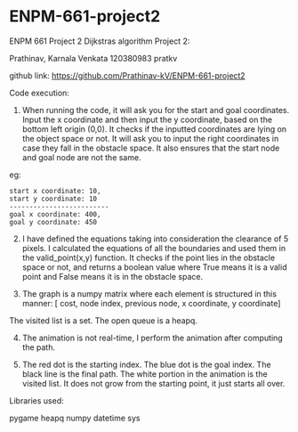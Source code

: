 # ENPM-661-project2
ENPM 661 Project 2
Dijkstras algorithm Project 2:

Prathinav, Karnala Venkata
120380983
pratkv

github link: https://github.com/Prathinav-kV/ENPM-661-project2

Code execution:

1. When running the code, it will ask you for the start and goal coordinates.
Input the x coordinate and then input the y coordinate, based on the bottom left origin (0,0). It checks if the inputted coordinates are lying on the object space or not. It will ask you to input the right coordinates in case they fall in the obstacle space. It also ensures that the start node and goal node are not the same.

eg: 

    start x coordinate: 10,
    start y coordinate: 10
    -------------------------
    goal x coordinate: 400,
    goal y coordinate: 450

2. I have defined the equations taking into consideration the clearance of 5 pixels. I calculated the equations of all the boundaries and used them in the valid_point(x,y) function. It checks if the point lies in the obstacle space or not, and returns a boolean value where True means it is a valid point and False means it is in the obstacle space.

3. The graph is a numpy matrix where each element is structured in this manner:
[ cost, node index, previous node, x coordinate, y coordinate]

The visited list is a set. 
The open queue is a heapq.

4. The animation is not real-time, I perform the animation after computing the path.

5. The red dot is the starting index.
The blue dot is the goal index.
The black line is the final path.
The white portion in the animation is the visited list. It does not grow from the starting point, it just starts all over.

Libraries used:

pygame
heapq 
numpy
datetime
sys 

